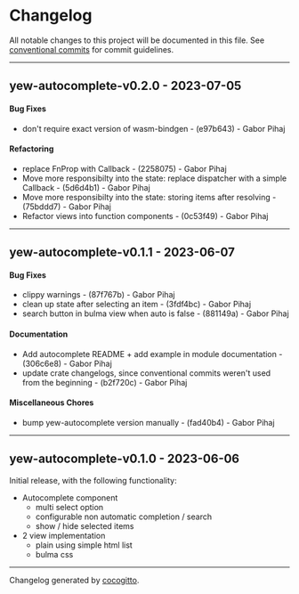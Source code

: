 # Changelog
All notable changes to this project will be documented in this file. See [conventional commits](https://www.conventionalcommits.org/) for commit guidelines.

- - -
## yew-autocomplete-v0.2.0 - 2023-07-05
#### Bug Fixes
- don't require exact version of wasm-bindgen - (e97b643) - Gabor Pihaj
#### Refactoring
- replace FnProp with Callback - (2258075) - Gabor Pihaj
- Move more responsibilty into the state: replace dispatcher with a simple Callback - (5d6d4b1) - Gabor Pihaj
- Move more responsibilty into the state: storing items after resolving - (75bddd7) - Gabor Pihaj
- Refactor views into function components - (0c53f49) - Gabor Pihaj

- - -

## yew-autocomplete-v0.1.1 - 2023-06-07
#### Bug Fixes
- clippy warnings - (87f767b) - Gabor Pihaj
- clean up state after selecting an item - (3fdf4bc) - Gabor Pihaj
- search button in bulma view when auto is false - (881149a) - Gabor Pihaj
#### Documentation
- Add autocomplete README + add example in module documentation - (306c6e8) - Gabor Pihaj
- update crate changelogs, since conventional commits weren't used from the beginning - (b2f720c) - Gabor Pihaj
#### Miscellaneous Chores
- bump yew-autocomplete version manually - (fad40b4) - Gabor Pihaj

- - -

## yew-autocomplete-v0.1.0 - 2023-06-06

Initial release, with the following functionality:

- Autocomplete component
  - multi select option
  - configurable non automatic completion / search
  - show / hide selected items
- 2 view implementation
  - plain using simple html list
  - bulma css

- - -

Changelog generated by [cocogitto](https://github.com/cocogitto/cocogitto).